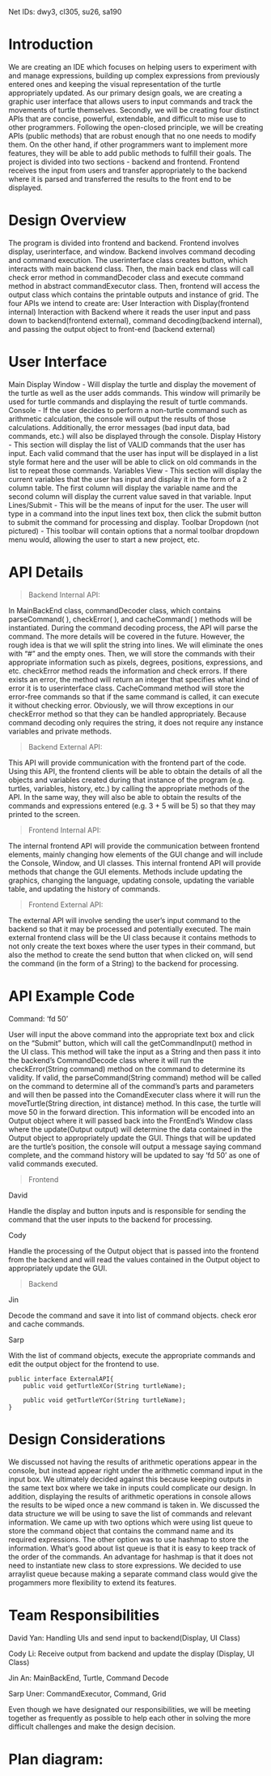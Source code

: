Net IDs: dwy3, cl305, su26, sa190

# Introduction

We are creating an IDE which focuses on helping users to experiment with and manage expressions, building up complex expressions from previously entered ones and keeping the visual representation of the turtle appropriately updated. As our primary design goals, we are creating a graphic user interface that allows users to input commands and track the movements of turtle themselves. Secondly, we will be creating four distinct APIs that are concise, powerful, extendable, and  difficult to mise use to other programmers. Following the open-closed principle, we will be creating APIs (public methods) that are robust enough that no one needs to modify them. On the other hand, if other programmers want to implement more features, they will be able to add public methods to fulfill their goals. The project is divided into two sections - backend and frontend. Frontend receives the input from users and transfer appropriately to the backend where it is parsed and transferred the results to the front end to be displayed.

# Design Overview

The program is divided into frontend and backend. Frontend involves display, userinterface, and window. Backend involves command decoding and command execution. The userinterface class creates button, which interacts with main backend class. Then, the main back end class will call check error method in commandDecoder class and execute command method in abstract commandExecutor class. Then, frontend will access the output class which contains the printable outputs and instance of grid. The four APIs we intend to create are: User Interaction with Display(frontend internal) Interaction with Backend where it reads the user input and pass down to backend(frontend external), command decoding(backend internal), and passing the output object to front-end (backend external)

# User Interface

Main Display Window - Will display the turtle and display the movement of the turtle as well as the user adds commands. This window will primarily be used for turtle commands and displaying the result of turtle commands.
Console - If the user decides to perform a non-turtle command such as arithmetic calculation, the console will output the results of those calculations. Additionally, the error messages (bad input data, bad commands, etc.)  will also be displayed through the console.
Display History - This section will display the list of VALID commands that the user has input. Each valid command that the user has input will be displayed in a list style format here and the user will be able to click on old commands in the list to repeat those commands.
Variables View - This section will display the current variables that the user has input and display it in the form of a 2 column table. The first column will display the variable name and the second column will display the current value saved in that variable.
Input Lines/Submit - This will be the means of input for the user. The user will type in a command into the input lines text box, then click the submit button to submit the command for processing and display.
Toolbar Dropdown (not pictured) - This toolbar will contain options that a normal toolbar dropdown menu would, allowing the user to start a new project, etc.

# API Details 

> Backend Internal API:

In MainBackEnd class, commandDecoder class, which contains parseCommand( ), checkError( ), and cacheCommand( ) methods will be instantiated. During the command decoding process, the API will parse the command. The more details will be covered in the future. However, the rough idea is that we will split the string into lines. We will eliminate the ones with “#” and the empty ones. Then, we will store the commands with their appropriate information such as pixels, degrees, positions, expressions, and etc. checkError method reads the information and check errors. If there exists an error, the method will return an integer that specifies what kind of error it is to userinterface class. CacheCommand method will store the error-free commands so that if the same command is called, it can execute it without checking error. Obviously, we will throw exceptions in our checkError method so that they can be handled appropriately. Because command decoding only requires the string, it does not require any instance variables and private methods. 

> Backend External API: 

This API will provide communication with the frontend part of the code. Using this API, the frontend clients will be able to obtain the details of all the objects and variables created during that instance of the program (e.g. turtles, variables, history, etc.) by calling the appropriate methods of the API. In the same way, they will also be able to obtain the results of the commands and expressions entered (e.g. 3 + 5 will be 5) so that they may printed to the screen. 

> Frontend Internal API: 

The internal frontend API will provide the communication between frontend elements, mainly changing how elements of the GUI change and will include the Console, Window, and UI classes. This internal frontend API will provide methods that change the GUI elements. Methods include updating the graphics, changing the language, updating console, updating the variable table, and updating the history of commands. 

> Frontend External API:

The external API will involve sending the user’s input command to the backend so that it may be processed and potentially executed. The main external frontend class will be the UI class because it contains methods to not only create the text boxes where the user types in their command, but also the method to create the send button that when clicked on, will send the command (in the form of a String) to the backend for processing. 

# API Example Code

Command: ‘fd 50’

User will input the above command into the appropriate text box and click on the “Submit” button, which will call the getCommandInput() method in the UI class. This method will take the input as a String and then pass it into the backend’s CommandDecode class where it will run the checkError(String command) method on the command to determine its validity. If valid, the parseCommand(String command) method will be called on the command to determine all of the command’s parts and parameters and will then be passed into the ComandExecuter class where it will run the moveTurtle(String direction, int distance) method. In this case, the turtle will move 50 in the forward direction. This information will be encoded into an Output object where it will passed back into the FrontEnd’s Window class where the update(Output output) will determine the data contained in the Output object to appropriately update the GUI. Things that will be updated are the turtle’s position, the console will output a message saying command complete, and the command history will be updated to say ‘fd 50’ as one of valid commands executed.

> Frontend

David

Handle the display and button inputs and is responsible for sending the command that the user inputs to the backend for processing. 

Cody

Handle the processing of the Output object that is passed into the frontend from the backend and will read the values contained in the Output object to appropriately update the GUI.   

> Backend

Jin

Decode the command and save it into list of command objects. check eror and cache commands.

Sarp

With the list of command objects, execute the appropriate commands and edit the output object for the frontend to use.

	public interface ExternalAPI{
		public void getTurtleXCor(String turtleName);

		public void getTurtleYCor(String turtleName);
	}

# Design Considerations 

We discussed not having the results of arithmetic operations appear in the console, but instead appear right under the arithmetic command input in the input box. We ultimately decided against this because keeping outputs in the same text box where we take in inputs could complicate our design. In addition, displaying the results of arithmetic operations in console allows the results to be wiped once a new command is taken in.
We discussed the data structure we will be using to save the list of commands and relevant information. We came up with two options which were using list queue to store the command object that contains the command name and its required expressions. The other option was to use hashmap to store the information. What’s good about list queue is that it is easy to keep track of the order of the commands. An advantage for hashmap is that it does not need to instantiate new class to store expressions. We decided to use arraylist queue because making a separate command class would give the progammers more flexibility to extend its features. 

# Team Responsibilities

David Yan: Handling UIs and send input to backend(Display, UI Class)

Cody Li: Receive output from backend and update the display (Display, UI Class)

Jin An: MainBackEnd, Turtle, Command Decode

Sarp Uner: CommandExecutor, Command, Grid

Even though we have designated our responsibilities, we will be meeting together as frequently as possible to help each other in solving the more difficult challenges and make the design decision.

# Plan diagram: 